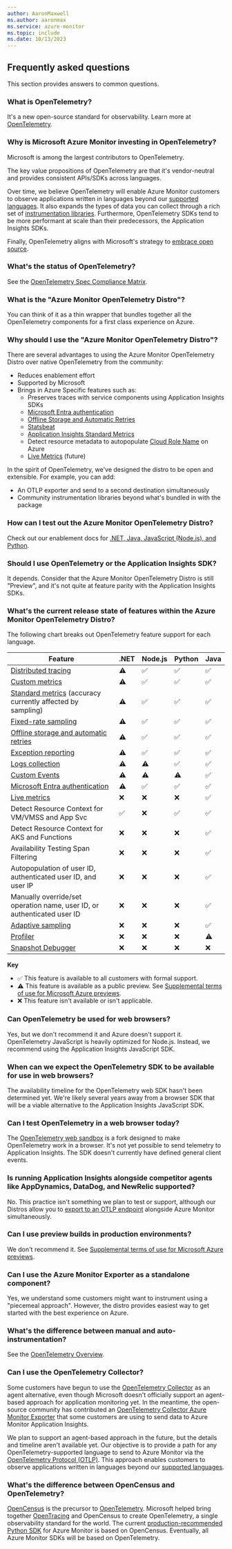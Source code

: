 ```yaml
---
author: AaronMaxwell
ms.author: aaronmax
ms.service: azure-monitor
ms.topic: include
ms.date: 10/13/2023
---
```


## Frequently asked questions

This section provides answers to common questions.

### What is OpenTelemetry?

It's a new open-source standard for observability. Learn more at [OpenTelemetry](https://opentelemetry.io/).

### Why is Microsoft Azure Monitor investing in OpenTelemetry?

Microsoft is among the largest contributors to OpenTelemetry.
          
The key value propositions of OpenTelemetry are that it's vendor-neutral and provides consistent APIs/SDKs across languages.
          
Over time, we believe OpenTelemetry will enable Azure Monitor customers to observe applications written in languages beyond our [supported languages](../app/app-insights-overview.md#supported-languages). It also expands the types of data you can collect through a rich set of [instrumentation libraries](https://opentelemetry.io/docs/concepts/components/#instrumentation-libraries). Furthermore, OpenTelemetry SDKs tend to be more performant at scale than their predecessors, the Application Insights SDKs.

Finally, OpenTelemetry aligns with Microsoft's strategy to [embrace open source](https://opensource.microsoft.com/).

### What's the status of OpenTelemetry?

See the [OpenTelemetry Spec Compliance Matrix](https://github.com/open-telemetry/opentelemetry-specification/blob/main/spec-compliance-matrix.md).

### What is the "Azure Monitor OpenTelemetry Distro"?

You can think of it as a thin wrapper that bundles together all the OpenTelemetry components for a first class experience on Azure.

### Why should I use the "Azure Monitor OpenTelemetry Distro"?

There are several advantages to using the Azure Monitor OpenTelemetry Distro over native OpenTelemetry from the community:
- Reduces enablement effort
- Supported by Microsoft
- Brings in Azure Specific features such as:
   - Preserves traces with service components using Application Insights SDKs
   - [Microsoft Entra authentication](../app/azure-ad-authentication.md)
   - [Offline Storage and Automatic Retries](../app/opentelemetry-configuration.md#offline-storage-and-automatic-retries)
   - [Statsbeat](../app/statsbeat.md)
   - [Application Insights Standard Metrics](../app/standard-metrics.md)
   - Detect resource metadata to autopopulate [Cloud Role Name](../app/app-map.md#understand-the-cloud-role-name-within-the-context-of-an-application-map) on Azure
   - [Live Metrics](../app/live-stream.md) (future)
          
In the spirit of OpenTelemetry, we've designed the distro to be open and extensible. For example, you can add:
- An OTLP exporter and send to a second destination simultaneously
- Community instrumentation libraries beyond what's bundled in with the package
 
### How can I test out the Azure Monitor OpenTelemetry Distro?

Check out our enablement docs for [.NET, Java, JavaScript (Node.js), and Python](../app/opentelemetry-enable.md).

### Should I use OpenTelemetry or the Application Insights SDK?

It depends. Consider that the Azure Monitor OpenTelemetry Distro is still "Preview", and it's not quite at feature parity with the Application Insights SDKs.

### What's the current release state of features within the Azure Monitor OpenTelemetry Distro?

The following chart breaks out OpenTelemetry feature support for each language.

|Feature                                                                                                             | .NET               | Node.js            | Python             | Java               |
|--------------------------------------------------------------------------------------------------------------------|--------------------|--------------------|--------------------|--------------------|
| [Distributed tracing](../app/distributed-tracing-telemetry-correlation.md)                                            | :warning:          | :white_check_mark: | :white_check_mark: | :white_check_mark: |
| [Custom metrics](../app/opentelemetry-add-modify.md#add-custom-metrics)                                               | :warning:          | :white_check_mark: | :white_check_mark: | :white_check_mark: |
| [Standard metrics](../app/standard-metrics.md) (accuracy currently affected by sampling)                              | :warning:          | :white_check_mark: | :white_check_mark: | :white_check_mark: |
| [Fixed-rate sampling](../app/sampling.md)                                                                             | :warning:          | :white_check_mark: | :white_check_mark: | :white_check_mark: |
| [Offline storage and automatic retries](../app/opentelemetry-configuration.md#offline-storage-and-automatic-retries)  | :warning:          | :white_check_mark: | :white_check_mark: | :white_check_mark: |
| [Exception reporting](../app/asp-net-exceptions.md)                                                                   | :warning:          | :white_check_mark: | :white_check_mark: | :white_check_mark: |
| [Logs collection](../app/asp-net-trace-logs.md)                                                                       | :warning:          | :warning:    | :white_check_mark: | :white_check_mark: |
| [Custom Events](../app/usage-overview.md#custom-business-events)                                                      | :warning:          | :warning:          | :warning:          | :white_check_mark: |
| [Microsoft Entra authentication](../app/azure-ad-authentication.md)                                            | :warning:          | :white_check_mark: | :white_check_mark: | :white_check_mark: |
| [Live metrics](../app/live-stream.md)                                                                                 | :x:                | :x:                | :x:                | :white_check_mark: |
| Detect Resource Context for VM/VMSS and App Svc                                                                    | :white_check_mark: | :x:                | :white_check_mark: | :white_check_mark: |
| Detect Resource Context for AKS and Functions                                                                      | :x:                | :x:                | :x:                | :white_check_mark: |           
| Availability Testing Span Filtering                                                                                | :x:                | :x:                | :x:                | :white_check_mark: |
| Autopopulation of user ID, authenticated user ID, and user IP                                                      | :x:                | :x:                | :x:                | :white_check_mark: |
| Manually override/set operation name, user ID, or authenticated user ID                                            | :x:                | :x:                | :x:                | :white_check_mark: |
| [Adaptive sampling](../app/sampling.md#adaptive-sampling)                                                             | :x:                | :x:                | :x:                | :white_check_mark: |
| [Profiler](../profiler/profiler-overview.md)                                                                          | :x:                | :x:                | :x:                | :warning:          |
| [Snapshot Debugger](../snapshot-debugger/snapshot-debugger.md)                                                        | :x:                | :x:                | :x:                | :x:                |
          
**Key**
- :white_check_mark: This feature is available to all customers with formal support.
- :warning: This feature is available as a public preview. See [Supplemental terms of use for Microsoft Azure previews](https://azure.microsoft.com/support/legal/preview-supplemental-terms/).
- :x: This feature isn't available or isn't applicable.

### Can OpenTelemetry be used for web browsers?

Yes, but we don't recommend it and Azure doesn't support it. OpenTelemetry JavaScript is heavily optimized for Node.js. Instead, we recommend using the Application Insights JavaScript SDK.

### When can we expect the OpenTelemetry SDK to be available for use in web browsers?

The availability timeline for the OpenTelemetry web SDK hasn't been determined yet. We're likely several years away from a browser SDK that will be a viable alternative to the Application Insights JavaScript SDK.

### Can I test OpenTelemetry in a web browser today?

The [OpenTelemetry web sandbox](https://github.com/open-telemetry/opentelemetry-sandbox-web-js) is a fork designed to make OpenTelemetry work in a browser. It's not yet possible to send telemetry to Application Insights. The SDK doesn't currently have defined general client events.

### Is running Application Insights alongside competitor agents like AppDynamics, DataDog, and NewRelic supported?

No. This practice isn't something we plan to test or support, although our Distros allow you to [export to an OTLP endpoint](../app/opentelemetry-configuration.md#enable-the-otlp-exporter) alongside Azure Monitor simultaneously.

### Can I use preview builds in production environments?

We don't recommend it. See [Supplemental terms of use for Microsoft Azure previews](https://azure.microsoft.com/support/legal/preview-supplemental-terms/).

### Can I use the Azure Monitor Exporter as a standalone component?

Yes, we understand some customers might want to instrument using a "piecemeal approach". However, the distro provides easiest way to get started with the best experience on Azure.

### What's the difference between manual and auto-instrumentation?

See the [OpenTelemetry Overview](../app/opentelemetry-overview.md#instrumentation-options).

### Can I use the OpenTelemetry Collector?

Some customers have begun to use the [OpenTelemetry Collector](https://github.com/open-telemetry/opentelemetry-collector/blob/main/docs/design.md) as an agent alternative, even though Microsoft doesn't officially support an agent-based approach for application monitoring yet. In the meantime, the open-source community has contributed an [OpenTelemetry Collector Azure Monitor Exporter](https://github.com/open-telemetry/opentelemetry-collector-contrib/tree/main/exporter/azuremonitorexporter) that some customers are using to send data to Azure Monitor Application Insights.
          
We plan to support an agent-based approach in the future, but the details and timeline aren't available yet. Our objective is to provide a path for any OpenTelemetry-supported language to send to Azure Monitor via the [OpenTelemetry Protocol (OTLP)](https://github.com/open-telemetry/opentelemetry-specification/blob/main/specification/protocol/README.md). This approach enables customers to observe applications written in languages beyond our [supported languages](../app/app-insights-overview.md#supported-languages). 

### What's the difference between OpenCensus and OpenTelemetry?

[OpenCensus](https://opencensus.io/) is the precursor to [OpenTelemetry](https://opentelemetry.io/). Microsoft helped bring together [OpenTracing](https://opentracing.io/) and OpenCensus to create OpenTelemetry, a single observability standard for the world. The current [production-recommended Python SDK](/previous-versions/azure/azure-monitor/app/opencensus-python) for Azure Monitor is based on OpenCensus. Eventually, all Azure Monitor SDKs will be based on OpenTelemetry.
